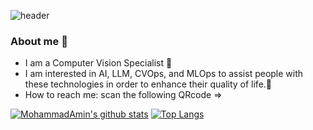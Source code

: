 ![header](https://capsule-render.vercel.app/api?type=waving&color=gradient&height=300&section=header&text=Hi%20I'm%20Mohammad%20Amin%20Dehmolaee&fontSize=40&animation=scaleIn&fontAlignY=38&desc=Computer%20Vision%20Specialist%20&descAlignY=51&descAlign=62)

### About me :rocket:
- I am a Computer Vision Specialist 🤖
- I am interested in AI, LLM, CVOps, and MLOps to assist people with these technologies in order to enhance their quality of life.🏩
- How to reach me: scan the following QRcode =>


[![MohammadAmin's github stats](https://github-readme-stats.vercel.app/api?username=MohammadAminDHM&theme=dark)](https://github.com/anuraghazra/github-readme-stats)
[![Top Langs](https://github-readme-stats.vercel.app/api/top-langs/?username=MohammadAminDHM&layout=compact&theme=dark)](https://github.com/anuraghazra/github-readme-stats)
